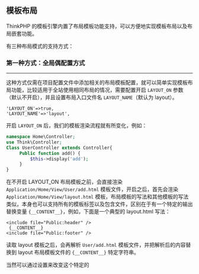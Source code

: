 ## 模板布局

ThinkPHP 的模板引擎内置了布局模板功能支持，可以方便地实现模板布局以及布局嵌套功能。

有三种布局模式的支持方式：



### 第一种方式：全局偶配置方式

---

这种方式仅需在项目配置文件中添加相关的布局模板配置，就可以简单实现模板布局功能，比较适用于全站使用相同布局的情况，需要配置开启 `LAYOUT_ON` 参数（默认不开启），并且设置布局入口文件名 `LAYOUT_NAME`（默认为 layout）。

```php+HTML
'LAYOUT_ON'=>true,
'LAYOUT_NAME'=>'layout',
```

开启 `LAYOUT_ON` 后，我们的模板渲染流程就有所变化，例如：

```php
namespace Home\Controller;
use Think\Controller;
Class UserController extends Controller{
     Public function add() {
         $this->display('add');
     }
}
```

在不开启 LAYOUT_ON 布局模板之前，会直接渲染 `Application/Home/View/User/add.html` 模板文件，开启之后，首先会渲染 `Application/Home/View/layout.html` 模板，布局模板的写法和其他模板的写法类似，本身也可以支持所有的模板标签以及包含文件，区别在于有一个特定的输出替换变量 `{__CONTENT__}`，例如，下面是一个典型的 layout.html 写法：

```php+HTML
<include file="Public:header" />
 {__CONTENT__}
<include file="Public:footer" />
```

读取 layout 模板之后，会再解析 `User/add.html` 模板文件，并把解析后的内容替换到 layout 布局模板文件的 `{__CONTENT__}` 特定字符串。

当然可以通过设置来改变这个特定的